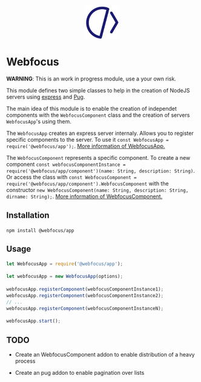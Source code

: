 <p align="center">
    <img src="https://raw.githubusercontent.com/diogoalmiro/webfocus/main/static/favicon.svg" alt="Webfocus Logo" height="90">
</p>

# Webfocus

**WARNING**: This is an work in progress module, use a your own risk.

This module defines two simple classes to help in the creation of NodeJS servers using [express](https://expressjs.com/) and [Pug](https://pugjs.org/).

The main idea of this module is to enable the creation of independet components with the `WebfocusComponent` class and the creation of servers `WebfocusApp`'s using them.

The `WebfocusApp` creates an express server internaly.
Allows you to register specific components to the server.
To use it `const WebfocusApp = require('@webfocus/app');`.
[More information of WebfocusApp.](https://github.com/diogoalmiro/webfocus/blob/main/doc/webfocus-app.md)

The `WebfocusComponent` represents a specific component.
To create a new component `const webfocusComponentInstance = require('@webfocus/app/component')(name: String, description: String)`.
Or access the class with `const WebfocusComponent = require('@webfocus/app/component').WebfocusComponent` with the constructor `new WebfocusComponent(name: String, description: String, dirname: String);`.
[More information of WebfocusComponent.](https://github.com/diogoalmiro/webfocus/blob/main/doc/webfocus-component.md)

## Installation

`npm install @webfocus/app`

## Usage

```javascript
let WebfocusApp = require('@webfocus/app');

let webfocusApp = new WebfocusApp(options);

webfocusApp.registerComponent(webfocusComponentInstance1);
webfocusApp.registerComponent(webfocusComponentInstance2);
// ...
webfocusApp.registerComponent(webfocusComponentInstanceN);

webfocusApp.start();
```

## TODO
 
 - Create an WebfocusComponent addon to enable distribution of a heavy process

 - Create an pug addon to enable pagination over lists